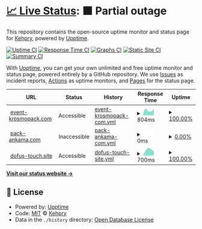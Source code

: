 # [📈 Live Status](https://Kehpry.github.io/phishcheck): <!--live status--> **🟧 Partial outage**

This repository contains the open-source uptime monitor and status page for [Kehpry](https://Kehpry.github.io/phishcheck), powered by [Upptime](https://github.com/upptime/upptime).

[![Uptime CI](https://github.com/Kehpry/phishcheck/workflows/Uptime%20CI/badge.svg)](https://github.com/Kehpry/phishcheck/actions?query=workflow%3A%22Uptime+CI%22)
[![Response Time CI](https://github.com/Kehpry/phishcheck/workflows/Response%20Time%20CI/badge.svg)](https://github.com/Kehpry/phishcheck/actions?query=workflow%3A%22Response+Time+CI%22)
[![Graphs CI](https://github.com/Kehpry/phishcheck/workflows/Graphs%20CI/badge.svg)](https://github.com/Kehpry/phishcheck/actions?query=workflow%3A%22Graphs+CI%22)
[![Static Site CI](https://github.com/Kehpry/phishcheck/workflows/Static%20Site%20CI/badge.svg)](https://github.com/Kehpry/phishcheck/actions?query=workflow%3A%22Static+Site+CI%22)
[![Summary CI](https://github.com/Kehpry/phishcheck/workflows/Summary%20CI/badge.svg)](https://github.com/Kehpry/phishcheck/actions?query=workflow%3A%22Summary+CI%22)

With [Upptime](https://upptime.js.org), you can get your own unlimited and free uptime monitor and status page, powered entirely by a GitHub repository. We use [Issues](https://github.com/Kehpry/phishcheck/issues) as incident reports, [Actions](https://github.com/Kehpry/phishcheck/actions) as uptime monitors, and [Pages](https://Kehpry.github.io/phishcheck) for the status page.

<!--start: status pages-->
<!-- This summary is generated by Upptime (https://github.com/upptime/upptime) -->
<!-- Do not edit this manually, your changes will be overwritten -->
<!-- prettier-ignore -->
| URL | Status | History | Response Time | Uptime |
| --- | ------ | ------- | ------------- | ------ |
| <img alt="" src="https://favicons.githubusercontent.com/event-krosmopack.com" height="13"> [event-krosmopack.com](https://event-krosmopack.com) | Accessible | [event-krosmopack-com.yml](https://github.com/Kehpry/phishcheck/commits/HEAD/history/event-krosmopack-com.yml) | <details><summary><img alt="Response time graph" src="./graphs/event-krosmopack-com/response-time-week.png" height="20"> 804ms</summary><br><a href="https://phishcheck.dofhelp.fr/history/event-krosmopack-com"><img alt="Response time 804" src="https://img.shields.io/endpoint?url=https%3A%2F%2Fraw.githubusercontent.com%2FKehpry%2Fphishcheck%2FHEAD%2Fapi%2Fevent-krosmopack-com%2Fresponse-time.json"></a><br><a href="https://phishcheck.dofhelp.fr/history/event-krosmopack-com"><img alt="24-hour response time 804" src="https://img.shields.io/endpoint?url=https%3A%2F%2Fraw.githubusercontent.com%2FKehpry%2Fphishcheck%2FHEAD%2Fapi%2Fevent-krosmopack-com%2Fresponse-time-day.json"></a><br><a href="https://phishcheck.dofhelp.fr/history/event-krosmopack-com"><img alt="7-day response time 804" src="https://img.shields.io/endpoint?url=https%3A%2F%2Fraw.githubusercontent.com%2FKehpry%2Fphishcheck%2FHEAD%2Fapi%2Fevent-krosmopack-com%2Fresponse-time-week.json"></a><br><a href="https://phishcheck.dofhelp.fr/history/event-krosmopack-com"><img alt="30-day response time 804" src="https://img.shields.io/endpoint?url=https%3A%2F%2Fraw.githubusercontent.com%2FKehpry%2Fphishcheck%2FHEAD%2Fapi%2Fevent-krosmopack-com%2Fresponse-time-month.json"></a><br><a href="https://phishcheck.dofhelp.fr/history/event-krosmopack-com"><img alt="1-year response time 804" src="https://img.shields.io/endpoint?url=https%3A%2F%2Fraw.githubusercontent.com%2FKehpry%2Fphishcheck%2FHEAD%2Fapi%2Fevent-krosmopack-com%2Fresponse-time-year.json"></a></details> | <details><summary><a href="https://phishcheck.dofhelp.fr/history/event-krosmopack-com">100.00%</a></summary><a href="https://phishcheck.dofhelp.fr/history/event-krosmopack-com"><img alt="All-time uptime 100.00%" src="https://img.shields.io/endpoint?url=https%3A%2F%2Fraw.githubusercontent.com%2FKehpry%2Fphishcheck%2FHEAD%2Fapi%2Fevent-krosmopack-com%2Fuptime.json"></a><br><a href="https://phishcheck.dofhelp.fr/history/event-krosmopack-com"><img alt="24-hour uptime 100.00%" src="https://img.shields.io/endpoint?url=https%3A%2F%2Fraw.githubusercontent.com%2FKehpry%2Fphishcheck%2FHEAD%2Fapi%2Fevent-krosmopack-com%2Fuptime-day.json"></a><br><a href="https://phishcheck.dofhelp.fr/history/event-krosmopack-com"><img alt="7-day uptime 100.00%" src="https://img.shields.io/endpoint?url=https%3A%2F%2Fraw.githubusercontent.com%2FKehpry%2Fphishcheck%2FHEAD%2Fapi%2Fevent-krosmopack-com%2Fuptime-week.json"></a><br><a href="https://phishcheck.dofhelp.fr/history/event-krosmopack-com"><img alt="30-day uptime 100.00%" src="https://img.shields.io/endpoint?url=https%3A%2F%2Fraw.githubusercontent.com%2FKehpry%2Fphishcheck%2FHEAD%2Fapi%2Fevent-krosmopack-com%2Fuptime-month.json"></a><br><a href="https://phishcheck.dofhelp.fr/history/event-krosmopack-com"><img alt="1-year uptime 100.00%" src="https://img.shields.io/endpoint?url=https%3A%2F%2Fraw.githubusercontent.com%2FKehpry%2Fphishcheck%2FHEAD%2Fapi%2Fevent-krosmopack-com%2Fuptime-year.json"></a></details>
| <img alt="" src="https://favicons.githubusercontent.com/pack-ankama.com" height="13"> [pack-ankama.com](https://pack-ankama.com) | Inaccessible | [pack-ankama-com.yml](https://github.com/Kehpry/phishcheck/commits/HEAD/history/pack-ankama-com.yml) | <details><summary><img alt="Response time graph" src="./graphs/pack-ankama-com/response-time-week.png" height="20"> 0ms</summary><br><a href="https://phishcheck.dofhelp.fr/history/pack-ankama-com"><img alt="Response time 0" src="https://img.shields.io/endpoint?url=https%3A%2F%2Fraw.githubusercontent.com%2FKehpry%2Fphishcheck%2FHEAD%2Fapi%2Fpack-ankama-com%2Fresponse-time.json"></a><br><a href="https://phishcheck.dofhelp.fr/history/pack-ankama-com"><img alt="24-hour response time 0" src="https://img.shields.io/endpoint?url=https%3A%2F%2Fraw.githubusercontent.com%2FKehpry%2Fphishcheck%2FHEAD%2Fapi%2Fpack-ankama-com%2Fresponse-time-day.json"></a><br><a href="https://phishcheck.dofhelp.fr/history/pack-ankama-com"><img alt="7-day response time 0" src="https://img.shields.io/endpoint?url=https%3A%2F%2Fraw.githubusercontent.com%2FKehpry%2Fphishcheck%2FHEAD%2Fapi%2Fpack-ankama-com%2Fresponse-time-week.json"></a><br><a href="https://phishcheck.dofhelp.fr/history/pack-ankama-com"><img alt="30-day response time 0" src="https://img.shields.io/endpoint?url=https%3A%2F%2Fraw.githubusercontent.com%2FKehpry%2Fphishcheck%2FHEAD%2Fapi%2Fpack-ankama-com%2Fresponse-time-month.json"></a><br><a href="https://phishcheck.dofhelp.fr/history/pack-ankama-com"><img alt="1-year response time 0" src="https://img.shields.io/endpoint?url=https%3A%2F%2Fraw.githubusercontent.com%2FKehpry%2Fphishcheck%2FHEAD%2Fapi%2Fpack-ankama-com%2Fresponse-time-year.json"></a></details> | <details><summary><a href="https://phishcheck.dofhelp.fr/history/pack-ankama-com">0.00%</a></summary><a href="https://phishcheck.dofhelp.fr/history/pack-ankama-com"><img alt="All-time uptime 0.00%" src="https://img.shields.io/endpoint?url=https%3A%2F%2Fraw.githubusercontent.com%2FKehpry%2Fphishcheck%2FHEAD%2Fapi%2Fpack-ankama-com%2Fuptime.json"></a><br><a href="https://phishcheck.dofhelp.fr/history/pack-ankama-com"><img alt="24-hour uptime 0.00%" src="https://img.shields.io/endpoint?url=https%3A%2F%2Fraw.githubusercontent.com%2FKehpry%2Fphishcheck%2FHEAD%2Fapi%2Fpack-ankama-com%2Fuptime-day.json"></a><br><a href="https://phishcheck.dofhelp.fr/history/pack-ankama-com"><img alt="7-day uptime 0.00%" src="https://img.shields.io/endpoint?url=https%3A%2F%2Fraw.githubusercontent.com%2FKehpry%2Fphishcheck%2FHEAD%2Fapi%2Fpack-ankama-com%2Fuptime-week.json"></a><br><a href="https://phishcheck.dofhelp.fr/history/pack-ankama-com"><img alt="30-day uptime 0.00%" src="https://img.shields.io/endpoint?url=https%3A%2F%2Fraw.githubusercontent.com%2FKehpry%2Fphishcheck%2FHEAD%2Fapi%2Fpack-ankama-com%2Fuptime-month.json"></a><br><a href="https://phishcheck.dofhelp.fr/history/pack-ankama-com"><img alt="1-year uptime 0.00%" src="https://img.shields.io/endpoint?url=https%3A%2F%2Fraw.githubusercontent.com%2FKehpry%2Fphishcheck%2FHEAD%2Fapi%2Fpack-ankama-com%2Fuptime-year.json"></a></details>
| <img alt="" src="https://favicons.githubusercontent.com/dofus-touch.site" height="13"> [dofus-touch.site](https://dofus-touch.site) | Accessible | [dofus-touch-site.yml](https://github.com/Kehpry/phishcheck/commits/HEAD/history/dofus-touch-site.yml) | <details><summary><img alt="Response time graph" src="./graphs/dofus-touch-site/response-time-week.png" height="20"> 700ms</summary><br><a href="https://phishcheck.dofhelp.fr/history/dofus-touch-site"><img alt="Response time 700" src="https://img.shields.io/endpoint?url=https%3A%2F%2Fraw.githubusercontent.com%2FKehpry%2Fphishcheck%2FHEAD%2Fapi%2Fdofus-touch-site%2Fresponse-time.json"></a><br><a href="https://phishcheck.dofhelp.fr/history/dofus-touch-site"><img alt="24-hour response time 700" src="https://img.shields.io/endpoint?url=https%3A%2F%2Fraw.githubusercontent.com%2FKehpry%2Fphishcheck%2FHEAD%2Fapi%2Fdofus-touch-site%2Fresponse-time-day.json"></a><br><a href="https://phishcheck.dofhelp.fr/history/dofus-touch-site"><img alt="7-day response time 700" src="https://img.shields.io/endpoint?url=https%3A%2F%2Fraw.githubusercontent.com%2FKehpry%2Fphishcheck%2FHEAD%2Fapi%2Fdofus-touch-site%2Fresponse-time-week.json"></a><br><a href="https://phishcheck.dofhelp.fr/history/dofus-touch-site"><img alt="30-day response time 700" src="https://img.shields.io/endpoint?url=https%3A%2F%2Fraw.githubusercontent.com%2FKehpry%2Fphishcheck%2FHEAD%2Fapi%2Fdofus-touch-site%2Fresponse-time-month.json"></a><br><a href="https://phishcheck.dofhelp.fr/history/dofus-touch-site"><img alt="1-year response time 700" src="https://img.shields.io/endpoint?url=https%3A%2F%2Fraw.githubusercontent.com%2FKehpry%2Fphishcheck%2FHEAD%2Fapi%2Fdofus-touch-site%2Fresponse-time-year.json"></a></details> | <details><summary><a href="https://phishcheck.dofhelp.fr/history/dofus-touch-site">100.00%</a></summary><a href="https://phishcheck.dofhelp.fr/history/dofus-touch-site"><img alt="All-time uptime 100.00%" src="https://img.shields.io/endpoint?url=https%3A%2F%2Fraw.githubusercontent.com%2FKehpry%2Fphishcheck%2FHEAD%2Fapi%2Fdofus-touch-site%2Fuptime.json"></a><br><a href="https://phishcheck.dofhelp.fr/history/dofus-touch-site"><img alt="24-hour uptime 100.00%" src="https://img.shields.io/endpoint?url=https%3A%2F%2Fraw.githubusercontent.com%2FKehpry%2Fphishcheck%2FHEAD%2Fapi%2Fdofus-touch-site%2Fuptime-day.json"></a><br><a href="https://phishcheck.dofhelp.fr/history/dofus-touch-site"><img alt="7-day uptime 100.00%" src="https://img.shields.io/endpoint?url=https%3A%2F%2Fraw.githubusercontent.com%2FKehpry%2Fphishcheck%2FHEAD%2Fapi%2Fdofus-touch-site%2Fuptime-week.json"></a><br><a href="https://phishcheck.dofhelp.fr/history/dofus-touch-site"><img alt="30-day uptime 100.00%" src="https://img.shields.io/endpoint?url=https%3A%2F%2Fraw.githubusercontent.com%2FKehpry%2Fphishcheck%2FHEAD%2Fapi%2Fdofus-touch-site%2Fuptime-month.json"></a><br><a href="https://phishcheck.dofhelp.fr/history/dofus-touch-site"><img alt="1-year uptime 100.00%" src="https://img.shields.io/endpoint?url=https%3A%2F%2Fraw.githubusercontent.com%2FKehpry%2Fphishcheck%2FHEAD%2Fapi%2Fdofus-touch-site%2Fuptime-year.json"></a></details>

<!--end: status pages-->

[**Visit our status website →**](https://Kehpry.github.io/phishcheck)

## 📄 License

- Powered by: [Upptime](https://github.com/upptime/upptime)
- Code: [MIT](./LICENSE) © [Kehpry](https://Kehpry.github.io/phishcheck)
- Data in the `./history` directory: [Open Database License](https://opendatacommons.org/licenses/odbl/1-0/)
